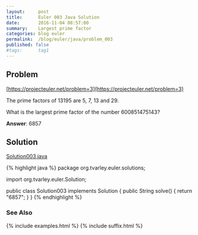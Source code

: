 ```yaml
---
layout:     post
title:      Euler 003 Java Solution
date:       2016-11-04 08:57:00
summary:    Largest prime factor
categories: blog euler
permalink:  /blog/euler/java/problem_003
published: false
#tags:      tag1
---
```


## Problem

[https://projecteuler.net/problem=3](https://projecteuler.net/problem=3)

The prime factors of 13195 are 5, 7, 13 and 29.

What is the largest prime factor of the number 600851475143?

**Answer**:  6857

## Solution

[Solution003.java](https://github.com/tvarley/euler/blob/master/java/src/main/java/org/tvarley/euler/solutions/Solution003.java)

{% highlight java %}
package org.tvarley.euler.solutions;

import org.tvarley.euler.Solution;

public class Solution003 implements Solution {
  public String solve() {
    return "6857";
  }
}
{% endhighlight %}

### See Also
{% include examples.html %}
{% include suffix.html %}
